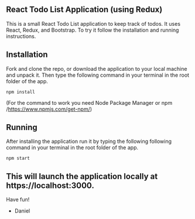 React Todo List Application (using Redux)
---------------------------------
This is a small React Todo List application to keep track of todos. It uses React, Redux, and Bootstrap. To try it follow the installation and running instructions.

Installation
---------
Fork and clone the repo, or download the application to your local machine and unpack it. Then type the following command in your terminal in the root folder of the app.

```
npm install
```
(For the command to work you need Node Package Manager or npm /https://www.npmjs.com/get-npm/)

Running
-----------
After installing the application run it by typing the following following command in your terminal in the root folder of the app.

```
npm start
```

This will launch the application locally at https://localhost:3000.
-----------

Have fun!

- Daniel